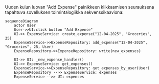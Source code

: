 
Uuden kulun luovan "Add Expense" painikkeen klikkaamisen seurauksena tapahtuva sovelluksen toimintalogiikka sekvenssikaaviona:

```mermaid
sequenceDiagram
    actor User
    User->>UI:click button "Add Expense"
    UI->> ExpenseService: create_expense("12-04-2025", "Groceries", 25)
    ExpenseService->>ExpenseRepository: add_expense("12-04-2025", "Groceries", 25, User)
    ExpenseRepository->>ExpenseRepository: write(new_expenses)

    UI->> UI: _new_expense_handler()
    UI->> ExpenseService: get_expenses()
    ExpenseService->>ExpenseRepository: get_expenses_by_user(User)
    ExpenseRepository -->> ExpenseService: expenses
    ExpenseService -->> UI: expenses
```
